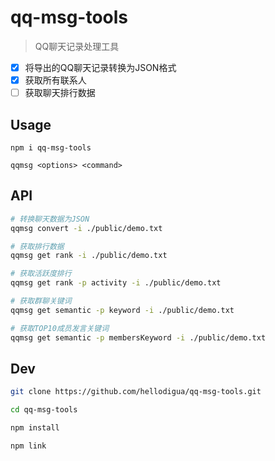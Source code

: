 # qq-msg-tools

> QQ聊天记录处理工具

- [x] 将导出的QQ聊天记录转换为JSON格式
- [x] 获取所有联系人
- [ ] 获取聊天排行数据

## Usage

```
npm i qq-msg-tools

qqmsg <options> <command>
```

## API

```bash
# 转换聊天数据为JSON
qqmsg convert -i ./public/demo.txt

# 获取排行数据
qqmsg get rank -i ./public/demo.txt

# 获取活跃度排行
qqmsg get rank -p activity -i ./public/demo.txt

# 获取群聊关键词
qqmsg get semantic -p keyword -i ./public/demo.txt

# 获取TOP10成员发言关键词
qqmsg get semantic -p membersKeyword -i ./public/demo.txt

```

## Dev

```bash
git clone https://github.com/hellodigua/qq-msg-tools.git

cd qq-msg-tools

npm install

npm link
```
